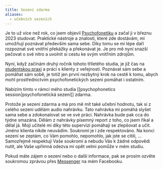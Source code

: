 ```yaml
---
title: Sezení zdarma
aliases:
  - učebních sezeních
---
```

Je to už více než rok, co jsem objevil [Psychofonetiku](https://skolaempatie.sk/o-nas/o-psychofonetike/) a začal ji v březnu 2023 studovat. Praktické nástroje a znalosti, které zde dostávám, mi umožňují poznávat především sama sebe. Díky tomu se mi lépe daří rozpoznat své vnitřní překážky a překonávat je. Je pro mě nyní snazší pečovat o své nitro a uvolnit si cestu ke svým vnitřním zdrojům.

Nyní, když začínám druhý ročník tohoto tříletého studia, je již čas na [studentskou praxi](https://skolaempatie.sk/adresar-konzultantov/pavel-vojtechovsky/) a práci s klienty z veřejnosti. Poznávat sám sebe a pomáhat sám sobě, je totiž jen první nezbytný krok na cestě k tomu, abych mohl prostřednictvím psychofonetických sezení pomáhat i ostatním.

Nabízím tímto v rámci mého studia [[psychophonetics session|psychofonetická sezení]] zdarma. 

Protože je sezení zdarma a má pro mě mít také učební hodnotu, tak si z celého sezení udělám audio nahrávku. Tato nahrávka mi pomáhá slyšet sama sebe a zdokonalovat se ve své práci. Nahrávka bude pak cca do týdne smazána. Dělám z nahrávky písemný report z toho, co jsem říkal a dělal já. Moji učitelé mi díky této supervizi pomáhají se zlepšovat a učit. Jméno klienta nikde neuvádím. Soukromí je i zde respektováno. 
Na konci sezení se zeptám, co Vám pomohlo, nepomohlo, jak jste se cítili, ... Samozřejmě respektuji Vaše soukromí a nebudu Vás k žádné odpovědi nutit, ale Vaše upřímná odezva mi opět velmi pomůže v mém studiu.

Pokud máte zájem o sezení nebo o další informace, pak se prosím ozvěte soukromou zprávou přes [Messenger](https://www.facebook.com/pavel.vojtechovsky.92/) na mém Facebooku.